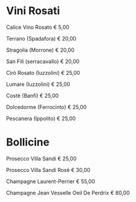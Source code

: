 # Vini Rosati

Calice Vino Rosato
€ 5,00

Terrano (Spadafora)
€ 20,00

Stragolia (Morrone)
€ 20,00

San Filì (serracavallo)
€ 20,00

Cirò Rosato (Iuzzolini)
€ 25,00

Lumare (Iuzzolini)
€ 25,00

Costè (Banfi)
€ 25,00

Dolcedorme (Ferrocinto)
€ 25,00

Pescanera (Ippolito)
€ 25,00

# Bollicine

Prosecco Villa Sandi
€ 25,00

Prosecco Villa Sandi Rosè
€ 30,00

Champagne Laurent-Perrier
€ 55,00

Champagne Jean Vesselle Oeil De Perdrix
€ 80,00